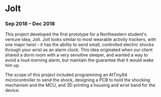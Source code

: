 # Jolt
### Sep 2018 – Dec 2018

This project developed the first prototype for a Northeastern student's venture idea, Jolt. Jolt looks similar to most wearable activity trackers, with one major twist - it has the ability to send small, controlled electric shocks through your wrist as an alarm clock. This idea originated when our client shared a dorm room with a very sensitive sleeper, and wanted a way to avoid a loud morning alarm, but maintain the guarantee that it would wake him up.

The scope of this project included programming an AtTiny84 microcontroller to send the shock, designing a PCB to hold the shocking mechanism and the MCU, and 3D printing a housing and wrist band for the device.
